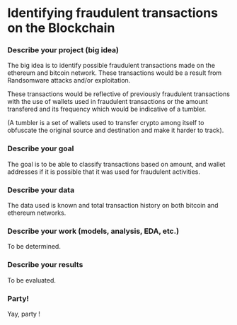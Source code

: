 # Identifying fraudulent transactions on the Blockchain

### Describe your project (big idea)
The big idea is to identify possible fraudulent transactions made on the ethereum and bitcoin network. These transactions would be a result from Randsomware attacks and/or exploitation. 

These transactions would be reflective of previously fraudulent transactions with the use of wallets used in fraudulent transactions or the amount transfered and its frequency which would be indicative of a tumbler. 

(A tumbler is a set of wallets used to transfer crypto among itself to obfuscate the original source and destination and make it harder to track). 

### Describe your goal
The goal is to be able to classify transactions based on amount, and wallet addresses if it is possible that it was used for fraudulent activities. 


### Describe your data
The data used is known and total transaction history on both bitcoin and ethereum networks. 

### Describe your work (models, analysis, EDA, etc.)
To be determined. 

### Describe your results
To be evaluated. 

### Party!
Yay, party !
